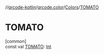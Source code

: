 //[qrcode-kotlin](../../../index.md)/[qrcode.color](../index.md)/[Colors](index.md)/[TOMATO](-t-o-m-a-t-o.md)

# TOMATO

[common]\
const val [TOMATO](-t-o-m-a-t-o.md): [Int](https://kotlinlang.org/api/latest/jvm/stdlib/kotlin-stdlib/kotlin/-int/index.html)
